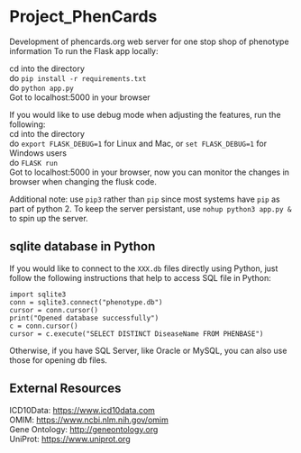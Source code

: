 # Project_PhenCards
Development of phencards.org web server for one stop shop of phenotype information
To run the Flask app locally:

cd into the directory   
do `pip install -r requirements.txt`  
do `python app.py`  
Got to localhost:5000 in your browser  
  
If you would like to use debug mode when adjusting the features, run the following:  
cd into the directory  
do `export FLASK_DEBUG=1` for Linux and Mac, or `set FLASK_DEBUG=1` for Windows users  
do `FLASK run`  
Got to localhost:5000 in your browser, now you can monitor the changes in browser when changing the flusk code.  
  
Additional note: use `pip3` rather than `pip` since most systems have `pip` as part of python 2. To keep the server persistant, use `nohup python3 app.py &` to spin up the server.   

## sqlite database in Python
If you would like to connect to the `XXX.db` files directly using Python, just follow the following instructions that help to access SQL file in Python:
```
import sqlite3  
conn = sqlite3.connect("phenotype.db")  
cursor = conn.cursor()   
print("Opened database successfully")  
c = conn.cursor()  
cursor = c.execute("SELECT DISTINCT DiseaseName FROM PHENBASE")
```
Otherwise, if you have SQL Server, like Oracle or MySQL, you can also use those for opening db files.


## External Resources
ICD10Data: https://www.icd10data.com   
OMIM: https://www.ncbi.nlm.nih.gov/omim   
Gene Ontology: http://geneontology.org  
UniProt: https://www.uniprot.org   

